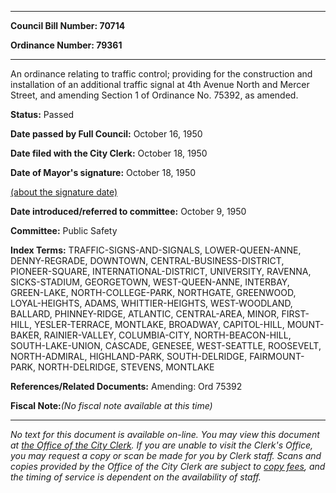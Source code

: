 

********

**Council Bill Number: 70714**
   
**Ordinance Number: 79361**
********

 An ordinance relating to traffic control; providing for the construction and installation of an additional traffic signal at 4th Avenue North and Mercer Street, and amending Section 1 of Ordinance No. 75392, as amended.

**Status:** Passed
   
**Date passed by Full Council:** October 16, 1950
   
**Date filed with the City Clerk:** October 18, 1950
   
**Date of Mayor's signature:** October 18, 1950
   
[(about the signature date)](/~public/approvaldate.htm)
   
   
   
**Date introduced/referred to committee:** October 9, 1950
   
**Committee:** Public Safety
   
   
**Index Terms:** TRAFFIC-SIGNS-AND-SIGNALS, LOWER-QUEEN-ANNE, DENNY-REGRADE, DOWNTOWN, CENTRAL-BUSINESS-DISTRICT, PIONEER-SQUARE, INTERNATIONAL-DISTRICT, UNIVERSITY, RAVENNA, SICKS-STADIUM, GEORGETOWN, WEST-QUEEN-ANNE, INTERBAY, GREEN-LAKE, NORTH-COLLEGE-PARK, NORTHGATE, GREENWOOD, LOYAL-HEIGHTS, ADAMS, WHITTIER-HEIGHTS, WEST-WOODLAND, BALLARD, PHINNEY-RIDGE, ATLANTIC, CENTRAL-AREA, MINOR, FIRST-HILL, YESLER-TERRACE, MONTLAKE, BROADWAY, CAPITOL-HILL, MOUNT-BAKER, RAINIER-VALLEY, COLUMBIA-CITY, NORTH-BEACON-HILL, SOUTH-LAKE-UNION, CASCADE, GENESEE, WEST-SEATTLE, ROOSEVELT, NORTH-ADMIRAL, HIGHLAND-PARK, SOUTH-DELRIDGE, FAIRMOUNT-PARK, NORTH-DELRIDGE, STEVENS, MONTLAKE

**References/Related Documents:** Amending: Ord 75392

**Fiscal Note:**_(No fiscal note available at this time)_
********

_No text for this document is available on-line. You may view this document at [the Office of the City Clerk](http://www.seattle.gov/leg/clerk/contactUs.htm). If you are unable to visit the Clerk's Office, you may request a copy or scan be made for you by Clerk staff. Scans and copies provided by the Office of the City Clerk are subject to [copy fees](http://clerk.seattle.gov/~public/clerkfees.htm), and the timing of service is dependent on the availability of staff._

